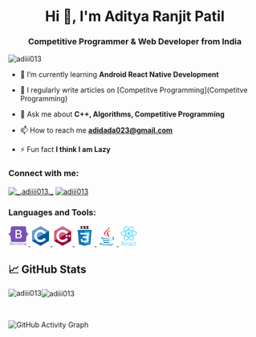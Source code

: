 <h1 align="center">Hi 👋, I'm Aditya Ranjit Patil</h1>
<h3 align="center">Competitive Programmer & Web Developer from India</h3>

<p align="left"> <img src="https://komarev.com/ghpvc/?username=adiii013&label=Profile%20views&color=0e75b6&style=flat" alt="adiii013" /> </p>

- 🌱 I’m currently learning **Android React Native Development**

- 📝 I regularly write articles on [Competitve Programming](Competitve Programming)

- 💬 Ask me about **C++, Algorithms, Competitive Programming**

- 📫 How to reach me **adidada023@gmail.com**

- ⚡ Fun fact **I think I am Lazy**

<h3 align="left">Connect with me:</h3>
<p align="left">
<a href="https://instagram.com/_.adiiii013._" target="blank"><img align="center" src="https://raw.githubusercontent.com/rahuldkjain/github-profile-readme-generator/master/src/images/icons/Social/instagram.svg" alt="_.adiiii013._" height="30" width="40" /></a>
<a href="https://www.codechef.com/users/adiii013" target="blank"><img align="center" src="https://cdn.jsdelivr.net/npm/simple-icons@3.1.0/icons/codechef.svg" alt="adiii013" height="30" width="40" /></a>
</p>

<h3 align="left">Languages and Tools:</h3>
<p align="left"> <a href="https://getbootstrap.com" target="_blank" rel="noreferrer"> <img src="https://raw.githubusercontent.com/devicons/devicon/master/icons/bootstrap/bootstrap-plain-wordmark.svg" alt="bootstrap" width="40" height="40"/> </a> <a href="https://www.cprogramming.com/" target="_blank" rel="noreferrer"> <img src="https://raw.githubusercontent.com/devicons/devicon/master/icons/c/c-original.svg" alt="c" width="40" height="40"/> </a> <a href="https://www.w3schools.com/cpp/" target="_blank" rel="noreferrer"> <img src="https://raw.githubusercontent.com/devicons/devicon/master/icons/cplusplus/cplusplus-original.svg" alt="cplusplus" width="40" height="40"/> </a> <a href="https://www.w3schools.com/css/" target="_blank" rel="noreferrer"> <img src="https://raw.githubusercontent.com/devicons/devicon/master/icons/css3/css3-original-wordmark.svg" alt="css3" width="40" height="40"/> </a> <a href="https://www.java.com" target="_blank" rel="noreferrer"> <img src="https://raw.githubusercontent.com/devicons/devicon/master/icons/java/java-original.svg" alt="java" width="40" height="40"/> </a> <a href="https://reactjs.org/" target="_blank" rel="noreferrer"> <img src="https://raw.githubusercontent.com/devicons/devicon/master/icons/react/react-original-wordmark.svg" alt="react" width="40" height="40"/> </a> </p>

## &#x1f4c8; GitHub Stats

<p align="left"><img align="left"
    src="https://github-readme-stats.vercel.app/api/top-langs?username=adiii013&show_icons=true&locale=en&layout=compact&theme=radical"
    alt="adiii013" /></p>


<p><img align="center" src="https://github-readme-streak-stats.herokuapp.com/?user=adiii013&theme=radical"
    alt="adiii013" /></p>

<br />

![GitHub Activity
Graph](https://activity-graph.herokuapp.com/graph?username=adiii013&bg_color=000000&color=4fff67&line=4fff67&point=ffffff&area=true&hide_border=true)
